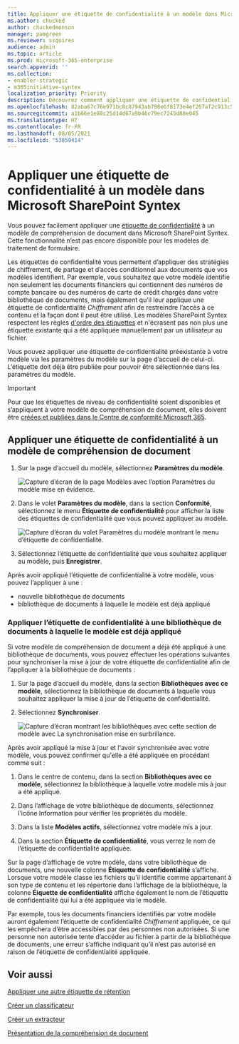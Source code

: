 ```yaml
---
title: Appliquer une étiquette de confidentialité à un modèle dans Microsoft SharePoint Syntex
ms.author: chucked
author: chuckedmonson
manager: pamgreen
ms.reviewer: ssquires
audience: admin
ms.topic: article
ms.prod: microsoft-365-enterprise
search.appverid: ''
ms.collection:
- enabler-strategic
- m365initiative-syntex
localization_priority: Priority
description: Découvrez comment appliquer une étiquette de confidentialité à un modèle dans SharePoint Syntex.
ms.openlocfilehash: 82aba67c76e971bc8c87943ab798e6f8173e4ef207af2c913c58fcf10a29b272
ms.sourcegitcommit: a1b66e1e80c25d14d67a9b46c79ec7245d88e045
ms.translationtype: HT
ms.contentlocale: fr-FR
ms.lasthandoff: 08/05/2021
ms.locfileid: "53859414"
---
```

# <a name="apply-a-sensitivity-label-to-a-model-in-microsoft-sharepoint-syntex"></a>Appliquer une étiquette de confidentialité à un modèle dans Microsoft SharePoint Syntex

Vous pouvez facilement appliquer une [étiquette de confidentialité](../compliance/sensitivity-labels.md) à un modèle de compréhension de document dans Microsoft SharePoint Syntex. Cette fonctionnalité n’est pas encore disponible pour les modèles de traitement de formulaire.

Les étiquettes de confidentialité vous permettent d’appliquer des stratégies de chiffrement, de partage et d’accès conditionnel aux documents que vos modèles identifient. Par exemple, vous souhaitez que votre modèle identifie non seulement les documents financiers qui contiennent des numéros de compte bancaire ou des numéros de carte de crédit chargés dans votre bibliothèque de documents, mais également qu’il leur applique une étiquette de confidentialité *Chiffrement* afin de restreindre l’accès à ce contenu et la façon dont il peut être utilisé. Les modèles SharePoint Syntex respectent les règles [d'ordre des étiquettes](../compliance/apply-sensitivity-label-automatically.md#how-multiple-conditions-are-evaluated-when-they-apply-to-more-than-one-label) et n'écrasent pas non plus une étiquette existante qui a été appliquée manuellement par un utilisateur au fichier. 

Vous pouvez appliquer une étiquette de confidentialité préexistante à votre modèle via les paramètres du modèle sur la page d’accueil de celui-ci. L’étiquette doit déjà être publiée pour pouvoir être sélectionnée dans les paramètres du modèle.

> [!Important]
> Pour que les étiquettes de niveau de confidentialité soient disponibles et s’appliquent à votre modèle de compréhension de document, elles doivent être [créées et publiées dans le Centre de conformité Microsoft 365](../business-video/create-sensitivity-labels.md).

## <a name="add-a-sensitivity-label-to-a-document-understanding-model"></a>Appliquer une étiquette de confidentialité à un modèle de compréhension de document

1. Sur la page d’accueil du modèle, sélectionnez **Paramètres du modèle**.

   ![Capture d’écran de la page Modèles avec l’option Paramètres du modèle mise en évidence.](../media/content-understanding/sensitivity-model-settings.png)

2. Dans le volet **Paramètres du modèle**, dans la section **Conformité**, sélectionnez le menu **Étiquette de confidentialité** pour afficher la liste des étiquettes de confidentialité que vous pouvez appliquer au modèle.

   ![Capture d’écran du volet Paramètres du modèle montrant le menu d’étiquette de confidentialité.](../media/content-understanding/sensitivity-model-settings-pane.png) 

3. Sélectionnez l’étiquette de confidentialité que vous souhaitez appliquer au modèle, puis **Enregistrer**.

Après avoir appliqué l’étiquette de confidentialité à votre modèle, vous pouvez l’appliquer à une :

- nouvelle bibliothèque de documents
- bibliothèque de documents à laquelle le modèle est déjà appliqué
 
### <a name="apply-the-sensitivity-label-to-a-document-library-to-which-the-model-is-already-applied"></a>Appliquer l’étiquette de confidentialité à une bibliothèque de documents à laquelle le modèle est déjà appliqué

Si votre modèle de compréhension de document a déjà été appliqué à une bibliothèque de documents, vous pouvez effectuer les opérations suivantes pour synchroniser la mise à jour de votre étiquette de confidentialité afin de l’appliquer à la bibliothèque de documents :

1. Sur la page d’accueil du modèle, dans la section **Bibliothèques avec ce modèle**, sélectionnez la bibliothèque de documents à laquelle vous souhaitez appliquer la mise à jour de l’étiquette de confidentialité.

2. Sélectionnez **Synchroniser**.

   ![Capture d’écran montrant les bibliothèques avec cette section de modèle avec La synchronisation mise en surbrillance.](../media/content-understanding/sensitivity-libraries-sync.png)

Après avoir appliqué la mise à jour et l'avoir synchronisée avec votre modèle, vous pouvez confirmer qu'elle a été appliquée en procédant comme suit :

1. Dans le centre de contenu, dans la section **Bibliothèques avec ce modèle**, sélectionnez la bibliothèque à laquelle votre modèle mis à jour a été appliqué. 

2. Dans l’affichage de votre bibliothèque de documents, sélectionnez l’icône Information pour vérifier les propriétés du modèle.

3. Dans la liste **Modèles actifs**, sélectionnez votre modèle mis à jour.

4. Dans la section **Étiquette de confidentialité**, vous verrez le nom de l’étiquette de confidentialité appliquée.

Sur la page d’affichage de votre modèle, dans votre bibliothèque de documents, une nouvelle colonne **Étiquette de confidentialité** s’affiche. Lorsque votre modèle classe les fichiers qu’il identifie comme appartenant à son type de contenu et les répertorie dans l’affichage de la bibliothèque, la colonne **Éiquette de confidentialité** affiche également le nom de l’étiquette de confidentialité qui lui a été appliquée via le modèle.

Par exemple, tous les documents financiers identifiés par votre modèle auront également l’étiquette de confidentialité *Chiffrement* appliquée, ce qui les empêchera d’être accessibles par des personnes non autorisées. Si une personne non autorisée tente d’accéder au fichier à partir de la bibliothèque de documents, une erreur s’affiche indiquant qu’il n’est pas autorisé en raison de l’étiquette de confidentialité appliquée.

<!---
## Add a sensitivity label to a form processing model

> [!Important]
> For sensitivity labels to be available to apply to your form processing model, they need to be [created and published in the Microsoft 365 Compliance Center](../business-video/create-sensitivity-labels.md).

You can either apply a sensitivity label to a form processing model when you are creating a model, or apply it to an existing model.

### Add a sensitivity label when you create a form processing model

1. When you [create a new form processing model](create-a-form-processing-model.md), select **Advanced settings**.

2. In **Advanced settings**, in the **Sensitivity label** section, select the menu and then select the sensitivity label you want to apply to the model.

3.  After you've completed your remaining model settings, select **Create** to build your model.

### Add a sensitivity label to an existing form processing model

You can add a sensitivity label to an existing form processing model in different ways:

- Through the **Automate** menu in the document library
- Through the **Active model** settings in the document library 

#### Add a sensitivity label to an existing form processing model through the Automate menu

You can add a sensitivity label to an existing form processing model that you own through the **Automate** menu in the document library in which the model is applied.

1. In your document library to which the form processing model is applied, select the **Automate** menu, select **AI Builder**, and then select **View form processing model details**.

2. On the **Model details** pane, in the **Sensitivity label** section, select the sensitivity label you want to apply. Then select **Save**.

#### Add a sensitivity label to an existing form processing model in the active model settings

You can add a sensitivity label to an existing form processing model that you own through the **Active model** settings in the document library in which the model is applied.

1. In the SharePoint document library in which the model is applied, select the **View active models** icon, and then select **View active models**.

2. In **Active models**, select the form processing model to which you want to apply the sensitivity label.

3. On the **Model details** pane, in the **Sensitivity label** section, select the sensitivity label you want to apply. Then select **Save**.

   > [!NOTE]
   > You must be the model owner for the **Model settings** pane to be editable. 
--->

## <a name="see-also"></a>Voir aussi

[Appliquer une autre étiquette de rétention](apply-a-retention-label-to-a-model.md)

[Créer un classificateur](create-a-classifier.md)

[Créer un extracteur](create-an-extractor.md)

[Présentation de la compréhension de document](document-understanding-overview.md)
